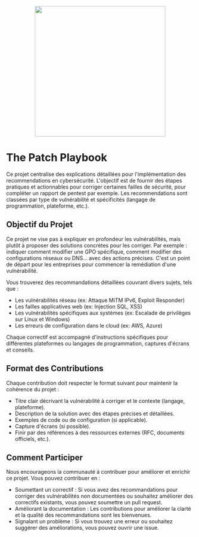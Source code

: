 <div align="center">
  <img src="https://github.com/user-attachments/assets/08b06785-43ae-4c5e-8d0e-8880a66cbaf5" width="350px"/>
</div>

# The Patch Playbook

Ce projet centralise des explications détaillées pour l'implémentation des recommendations en cybersécurité. 
L'objectif est de fournir des étapes pratiques et actionnables pour corriger certaines failles de sécurité, pour compléter un rapport de pentest par exemple. Les recommendations sont classées par type de vulnérabilité et spécificités (langage de programmation, plateforme, etc.). 

## Objectif du Projet

Ce projet ne vise pas à expliquer en profondeur les vulnérabilités, mais plutôt à proposer des solutions concrètes pour les corriger. Par exemple : indiquer comment modifier une GPO spécifique, comment modifier des configurations réseaux ou DNS... avec des actions précises. C'est un point de départ pour les entreprises pour commencer la remédiation d'une vulnérabilité.

Vous trouverez des recommandations détaillées couvrant divers sujets, tels que :

- Les vulnérabilités réseau (ex: Attaque MiTM IPv6, Exploit Responder)
- Les failles applicatives web (ex: Injection SQL, XSS)
- Les vulnérabilités spécifiques aux systèmes (ex: Escalade de privilèges sur Linux et Windows)
- Les erreurs de configuration dans le cloud (ex: AWS, Azure)

Chaque correctif est accompagné d'instructions spécifiques pour différentes plateformes ou langages de programmation, captures d'écrans et conseils.

## Format des Contributions

Chaque contribution doit respecter le format suivant pour maintenir la cohérence du projet :
- Titre clair décrivant la vulnérabilité à corriger et le contexte (langage, plateforme).
- Description de la solution avec des étapes précises et détaillées.
- Exemples de code ou de configuration (si applicable).
- Capture d'écrans (si possible).
- Finir par des références à des ressources externes (RFC, documents officiels, etc.).

## Comment Participer

Nous encourageons la communauté à contribuer pour améliorer et enrichir ce projet. Vous pouvez contribuer en :
- Soumettant un correctif : Si vous avez des recommandations pour corriger des vulnérabilités non documentées ou souhaitez améliorer des correctifs existants, vous pouvez soumettre un pull request.
- Améliorant la documentation : Les contributions pour améliorer la clarté et la qualité des recommandations sont les bienvenues.
- Signalant un problème : Si vous trouvez une erreur ou souhaitez suggérer des améliorations, vous pouvez ouvrir une issue.

